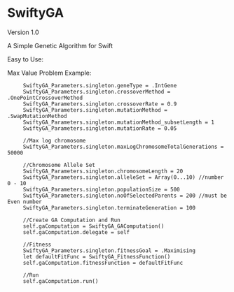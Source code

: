 # SwiftyGA
 Version 1.0
  
 A Simple Genetic Algorithm for Swift

 Easy to Use:
 
 Max Value Problem Example:

         SwiftyGA_Parameters.singleton.geneType = .IntGene
         SwiftyGA_Parameters.singleton.crossoverMethod = .OnePointCrossoverMethod
         SwiftyGA_Parameters.singleton.crossoverRate = 0.9
         SwiftyGA_Parameters.singleton.mutationMethod = .SwapMutationMethod
         SwiftyGA_Parameters.singleton.mutationMethod_subsetLength = 1
         SwiftyGA_Parameters.singleton.mutationRate = 0.05
         
         //Max log chromosome
         SwiftyGA_Parameters.singleton.maxLogChromosomeTotalGenerations = 50000
         
         //Chromosome Allele Set
         SwiftyGA_Parameters.singleton.chromosomeLength = 20
         SwiftyGA_Parameters.singleton.alleleSet = Array(0...10) //number 0 - 10
         SwiftyGA_Parameters.singleton.populationSize = 500
         SwiftyGA_Parameters.singleton.noOfSelectedParents = 200 //must be Even number
         SwiftyGA_Parameters.singleton.terminateGeneration = 100
         
         //Create GA Computation and Run
         self.gaComputation = SwiftyGA_GAComputation()
         self.gaComputation.delegate = self
         
         //Fitness
         SwiftyGA_Parameters.singleton.fitnessGoal = .Maximising
         let defaultFitFunc = SwiftyGA_FitnessFunction()
         self.gaComputation.fitnessFunction = defaultFitFunc
         
         //Run
         self.gaComputation.run()
